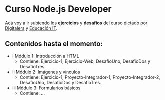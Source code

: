 # Curso Node.js Developer
Acá voy a ir subiendo los **ejercicios** y **desafios** del curso dictado por [Digitalers](https://digitalers.com.ar/) y [Educación IT](https://www.educacionit.com/).

## Contenidos hasta el momento:
* i Módulo 1: Introducción a HTML
  * Contiene: Ejercicio-1, Ejercicio-Web, DesafioUno, DesafioDos y DesafioTres.
* ii Módulo 2: Imágenes y vínculos
  * Contiene: Ejercicio-1, Proyecto-Integrador-1, Proyecto-Integrador-2, DesafíoUno, DesafíoDos y DesafíoTres.
* iii Módulo 3: Formularios básicos
  * Contiene: ...
